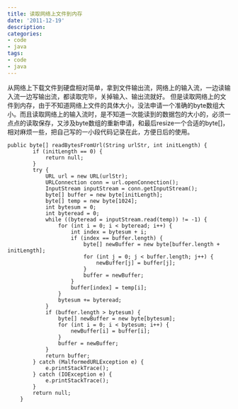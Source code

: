 ```yaml
---
title: 读取网络上文件到内存
date: '2011-12-19'
description:
categories:
- code
- java
tags:
- code
- java
---
```


从网络上下载文件到硬盘相对简单，拿到文件输出流，网络上的输入流，一边读输入流一边写输出流，都读取完毕，关掉输入、输出流就好。
但是读取网络上的文件到内存，由于不知道网络上文件的具体大小，没法申请一个准确的byte数组大小。而且读取网络上的输入流时，是不知道一次能读到的数据包的大小的，必须一点点的读取保存，又涉及byte数组的重新申请，和最后resize一个合适的byte[]，相对麻烦一些，把自己写的一小段代码记录在此，方便日后的使用。

```
public byte[] readBytesFromUrl(String urlStr, int initLength) {
		if (initLength == 0) {
			return null;
		}
		try {
			URL url = new URL(urlStr);
			URLConnection conn = url.openConnection();
			InputStream inputStream = conn.getInputStream();
			byte[] buffer = new byte[initLength];
			byte[] temp = new byte[1024];
			int bytesum = 0;
			int byteread = 0;
			while ((byteread = inputStream.read(temp)) != -1) {
				for (int i = 0; i < byteread; i++) {
					int index = bytesum + i;
					if (index == buffer.length) {
						byte[] newBuffer = new byte[buffer.length + initLength];
						for (int j = 0; j < buffer.length; j++) {
							newBuffer[j] = buffer[j];
						}
						buffer = newBuffer;
					}
					buffer[index] = temp[i];
				}
				bytesum += byteread;
			}
			if (buffer.length > bytesum) {
				byte[] newBuffer = new byte[bytesum];
				for (int i = 0; i < bytesum; i++) {
					newBuffer[i] = buffer[i];
				}
				buffer = newBuffer;
			}
			return buffer;
		} catch (MalformedURLException e) {
			e.printStackTrace();
		} catch (IOException e) {
			e.printStackTrace();
		}
		return null;
	}
```

